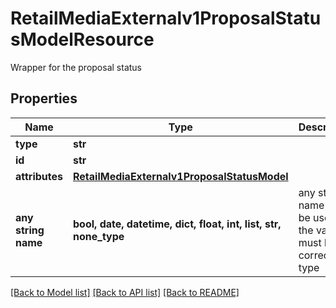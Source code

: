 # RetailMediaExternalv1ProposalStatusModelResource

Wrapper for the proposal status

## Properties
Name | Type | Description | Notes
------------ | ------------- | ------------- | -------------
**type** | **str** |  | 
**id** | **str** |  | [optional] 
**attributes** | [**RetailMediaExternalv1ProposalStatusModel**](RetailMediaExternalv1ProposalStatusModel.md) |  | [optional] 
**any string name** | **bool, date, datetime, dict, float, int, list, str, none_type** | any string name can be used but the value must be the correct type | [optional]

[[Back to Model list]](../README.md#documentation-for-models) [[Back to API list]](../README.md#documentation-for-api-endpoints) [[Back to README]](../README.md)


